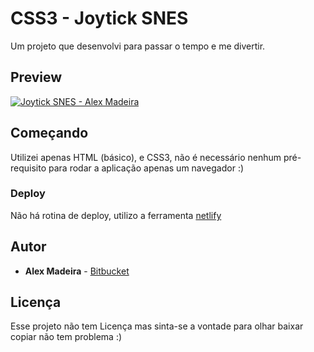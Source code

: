 # CSS3 - Joytick SNES

Um projeto que desenvolvi para passar o tempo e me divertir.

## Preview

[![Joytick SNES - Alex Madeira](joytick.alexmadeira.com.br/preview.png)](joytick.alexmadeira.com.br/)

## Começando

Utilizei apenas HTML (básico), e CSS3, não é necessário nenhum pré-requisito para rodar a aplicação apenas um navegador :)

### Deploy

Não há rotina de deploy, utilizo a ferramenta [netlify]("https://www.netlify.com/")

## Autor

- **Alex Madeira** - [Bitbucket](https://bitbucket.org/alexmadeira5/)

## Licença

Esse projeto não tem Licença mas sinta-se a vontade para olhar baixar copiar não tem problema :)
